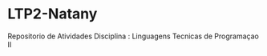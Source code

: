 LTP2-Natany
===========

Repositorio de Atividades Disciplina  : Linguagens Tecnicas de Programaçao II
